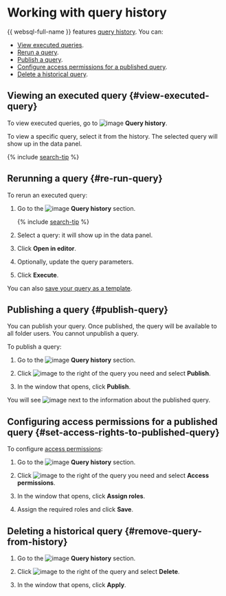 # Working with query history

{{ websql-full-name }} features [query history](../concepts/index.md#query-log). You can:
   * [View executed queries](#view-executed-queries).
   * [Rerun a query](#re-run-query).
   * [Publish a query](#publish-query).
   * [Configure access permissions for a published query](#set-access-rights-to-published-query).
   * [Delete a historical query](#remove-query-from-history).

## Viewing an executed query {#view-executed-query}

To view executed queries, go to ![image](../../_assets/console-icons/clock-arrow-rotate-left.svg) **Query history**.

To view a specific query, select it from the history. The selected query will show up in the data panel.

{% include [search-tip](../../_includes/websql/search-tip.md) %}

## Rerunning a query {#re-run-query}

To rerun an executed query:

1. Go to the ![image](../../_assets/console-icons/clock-arrow-rotate-left.svg) **Query history** section.

   {% include [search-tip](../../_includes/websql/search-tip.md) %}

1. Select a query: it will show up in the data panel.

1. Click **Open in editor**.

1. Optionally, update the query parameters.

1. Click **Execute**.

You can also [save your query as a template](templates.md).

## Publishing a query {#publish-query}

You can publish your query. Once published, the query will be available to all folder users. You cannot unpublish a query.

To publish a query:

1. Go to the ![image](../../_assets/console-icons/clock-arrow-rotate-left.svg) **Query history** section.

1. Click ![image](../../_assets/console-icons/ellipsis.svg) to the right of the query you need and select **Publish**.

1. In the window that opens, click **Publish**.

You will see ![image](../../_assets/console-icons/lock-open.svg) next to the information about the published query.

## Configuring access permissions for a published query {#set-access-rights-to-published-query}

To configure [access permissions](../security/index.md):

1. Go to the ![image](../../_assets/console-icons/clock-arrow-rotate-left.svg) **Query history** section.

1. Click ![image](../../_assets/console-icons/ellipsis.svg) to the right of the query you need and select **Access permissions**.

1. In the window that opens, click **Assign roles**.

1. Assign the required roles and click **Save**.

## Deleting a historical query {#remove-query-from-history}

1. Go to the ![image](../../_assets/console-icons/clock-arrow-rotate-left.svg) **Query history** section.

1. Click ![image](../../_assets/console-icons/ellipsis.svg) to the right of the query and select **Delete**.

1. In the window that opens, click **Apply**.
